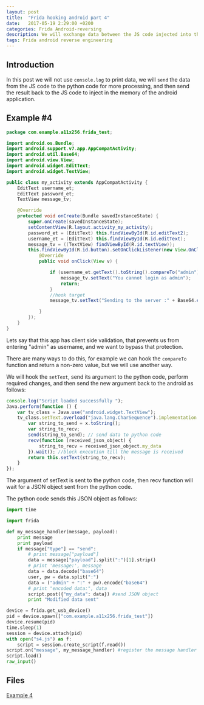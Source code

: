 ```yaml
---
layout: post
title:  "Frida hooking android part 4"
date:   2017-05-19 2:29:00 +0200
categories: Frida Android-reversing 
description: We will exchange data between the JS code injected into the android app and the python code.
tags: Frida android reverse engineering
---
```

## **Introduction**

In this post we will not use `console.log` to print data, we will `send` the data from the JS code to the python code for more processing, and then send the result back to the JS code to inject in the memory of the android application.



## **Example #4**



```java
package com.example.a11x256.frida_test;

import android.os.Bundle;
import android.support.v7.app.AppCompatActivity;
import android.util.Base64;
import android.view.View;
import android.widget.EditText;
import android.widget.TextView;

public class my_activity extends AppCompatActivity {
    EditText username_et;
    EditText password_et;
    TextView message_tv;

    @Override
    protected void onCreate(Bundle savedInstanceState) {
        super.onCreate(savedInstanceState);
        setContentView(R.layout.activity_my_activity);
        password_et = (EditText) this.findViewById(R.id.editText2);
        username_et = (EditText) this.findViewById(R.id.editText);
        message_tv = ((TextView) findViewById(R.id.textView));
        this.findViewById(R.id.button).setOnClickListener(new View.OnClickListener() {
            @Override
            public void onClick(View v) {

                if (username_et.getText().toString().compareTo("admin") == 0) {
                    message_tv.setText("You cannot login as admin");
                    return;
                }
                //hook target
                message_tv.setText("Sending to the server :" + Base64.encodeToString((username_et.getText().toString() + ":" + password_et.getText().toString()).getBytes(), Base64.DEFAULT));

            }
        });
    }
}
```
Lets say that this app has client side validation, that prevents us from entering "admin" as username, and we want to bypass that protection.

There are many ways to do this, for example we can hook the `compareTo` function and return a non-zero value, but we will use another way. 

We will hook the `setText`, send its argument to the python code, perform required changes, and then send the new argument back to the android as follows:

```javascript
console.log("Script loaded successfully ");
Java.perform(function () {
    var tv_class = Java.use("android.widget.TextView");
    tv_class.setText.overload("java.lang.CharSequence").implementation = function (x) {
        var string_to_send = x.toString();
        var string_to_recv;
        send(string_to_send); // send data to python code
        recv(function (received_json_object) {
            string_to_recv = received_json_object.my_data
        }).wait(); //block execution till the message is received
        return this.setText(string_to_recv);
    }
});
```

The argument of setText is sent to the python code, then recv function will wait for a JSON object sent from the python code.

The python code sends this JSON object as follows:

```python
import time

import frida

def my_message_handler(message, payload):
    print message
    print payload
    if message["type"] == "send":
        # print message["payload"]
        data = message["payload"].split(":")[1].strip()
        # print 'message:', message
        data = data.decode("base64")
        user, pw = data.split(":")
        data = ("admin" + ":" + pw).encode("base64")
        # print "encoded data:", data
        script.post({"my_data": data}) #send JSON object
        print "Modified data sent"

device = frida.get_usb_device()
pid = device.spawn(["com.example.a11x256.frida_test"])
device.resume(pid)
time.sleep(1)  
session = device.attach(pid)
with open("s4.js") as f:
    script = session.create_script(f.read())
script.on("message", my_message_handler) #register the message handler 
script.load()
raw_input()
```





## Files

[Example 4](https://github.com/11x256/frida-android-examples/tree/master/examples/4)